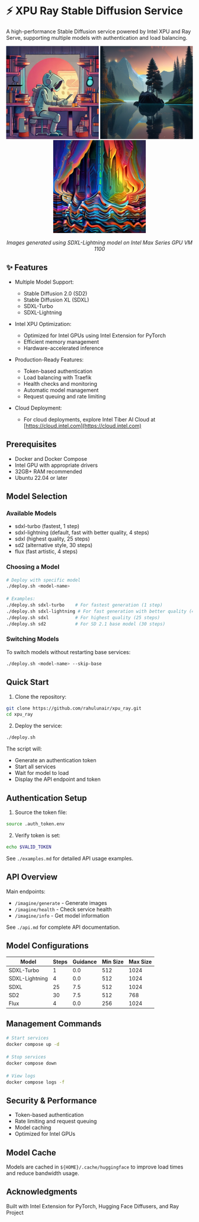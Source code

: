 # ⚡ XPU Ray Stable Diffusion Service



A high-performance Stable Diffusion service powered by Intel XPU and Ray Serve, supporting multiple models with authentication and load balancing.

<div align="center">
  <p>
    <img src="images/artist.png" width="250" alt="AI Artist" />
    <img src="images/nature.png" width="250" alt="Nature Meets Technology" />
    <img src="images/flow.png" width="250" alt="Data Flow" />
  </p>
  <p><i>Images generated using SDXL-Lightning model on Intel Max Series GPU VM 1100</i></p>
</div>

## ✨ Features

- Multiple Model Support:
  - Stable Diffusion 2.0 (SD2)
  - Stable Diffusion XL (SDXL)
  - SDXL-Turbo
  - SDXL-Lightning

- Intel XPU Optimization:
  - Optimized for Intel GPUs using Intel Extension for PyTorch
  - Efficient memory management
  - Hardware-accelerated inference

- Production-Ready Features:
  - Token-based authentication
  - Load balancing with Traefik
  - Health checks and monitoring
  - Automatic model management
  - Request queuing and rate limiting

- Cloud Deployment:
  - For cloud deployments, explore Intel Tiber AI Cloud at [https://cloud.intel.com](https://cloud.intel.com)

## Prerequisites

- Docker and Docker Compose
- Intel GPU with appropriate drivers
- 32GB+ RAM recommended
- Ubuntu 22.04 or later

## Model Selection

### Available Models
- sdxl-turbo (fastest, 1 step)
- sdxl-lightning (default, fast with better quality, 4 steps)
- sdxl (highest quality, 25 steps)
- sd2 (alternative style, 30 steps)
- flux (fast artistic, 4 steps)

### Choosing a Model
```bash
# Deploy with specific model
./deploy.sh <model-name>

# Examples:
./deploy.sh sdxl-turbo    # For fastest generation (1 step)
./deploy.sh sdxl-lightning # For fast generation with better quality (4 steps)
./deploy.sh sdxl          # For highest quality (25 steps)
./deploy.sh sd2           # For SD 2.1 base model (30 steps)
```

### Switching Models
To switch models without restarting base services:
```bash
./deploy.sh <model-name> --skip-base
```

## Quick Start

1. Clone the repository:
```bash
git clone https://github.com/rahulunair/xpu_ray.git
cd xpu_ray
```

2. Deploy the service:
```bash
./deploy.sh
```

The script will:
- Generate an authentication token
- Start all services
- Wait for model to load
- Display the API endpoint and token

## Authentication Setup

1. Source the token file:
```bash
source .auth_token.env
```

2. Verify token is set:
```bash
echo $VALID_TOKEN
```

See `./examples.md` for detailed API usage examples.

## API Overview

Main endpoints:
- `/imagine/generate` - Generate images
- `/imagine/health` - Check service health
- `/imagine/info` - Get model information

See `./api.md` for complete API documentation.

## Model Configurations

| Model          | Steps | Guidance | Min Size | Max Size |
|----------------|-------|----------|----------|----------|
| SDXL-Turbo     | 1     | 0.0      | 512      | 1024     |
| SDXL-Lightning | 4     | 0.0      | 512      | 1024     |
| SDXL           | 25    | 7.5      | 512      | 1024     |
| SD2            | 30    | 7.5      | 512      | 768      |
| Flux           | 4     | 0.0      | 256      | 1024     |

## Management Commands

```bash
# Start services
docker compose up -d

# Stop services
docker compose down

# View logs
docker compose logs -f
```

## Security & Performance

- Token-based authentication
- Rate limiting and request queuing
- Model caching
- Optimized for Intel GPUs

## Model Cache

Models are cached in `${HOME}/.cache/huggingface` to improve load times and reduce bandwidth usage.

## Acknowledgments

Built with Intel Extension for PyTorch, Hugging Face Diffusers, and Ray Project



